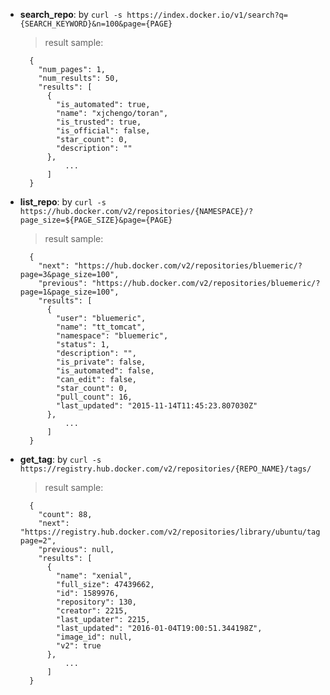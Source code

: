 
- **search_repo**:
	by `curl -s https://index.docker.io/v1/search?q={SEARCH_KEYWORD}&n=100&page={PAGE}`
	>result sample:

		{
		  "num_pages": 1,
		  "num_results": 50,
		  "results": [
		    {
		      "is_automated": true,
		      "name": "xjchengo/toran",
		      "is_trusted": true,
		      "is_official": false,
		      "star_count": 0,
		      "description": ""
		    },
				...
			]
		}

- **list_repo**:
	by `curl -s https://hub.docker.com/v2/repositories/{NAMESPACE}/?page_size=${PAGE_SIZE}&page={PAGE}`
	>result sample:

		{
		  "next": "https://hub.docker.com/v2/repositories/bluemeric/?page=3&page_size=100",
		  "previous": "https://hub.docker.com/v2/repositories/bluemeric/?page=1&page_size=100",
		  "results": [
		    {
		      "user": "bluemeric",
		      "name": "tt_tomcat",
		      "namespace": "bluemeric",
		      "status": 1,
		      "description": "",
		      "is_private": false,
		      "is_automated": false,
		      "can_edit": false,
		      "star_count": 0,
		      "pull_count": 16,
		      "last_updated": "2015-11-14T11:45:23.807030Z"
		    },
				...
			]
		}

- **get_tag**:
	by `curl -s https://registry.hub.docker.com/v2/repositories/{REPO_NAME}/tags/`
	>result sample:

		{
		  "count": 88,
		  "next": "https://registry.hub.docker.com/v2/repositories/library/ubuntu/tags/?page=2",
		  "previous": null,
		  "results": [
		    {
		      "name": "xenial",
		      "full_size": 47439662,
		      "id": 1589976,
		      "repository": 130,
		      "creator": 2215,
		      "last_updater": 2215,
		      "last_updated": "2016-01-04T19:00:51.344198Z",
		      "image_id": null,
		      "v2": true
		    },
				...
			]
		}
